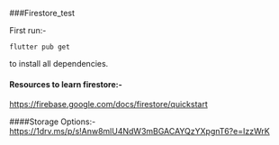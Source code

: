 ###Firestore_test   

First run:- 

    flutter pub get 
    
to install all dependencies.

#### Resources to learn firestore:- 
https://firebase.google.com/docs/firestore/quickstart  

####Storage Options:-   
<https://1drv.ms/p/s!Anw8mlU4NdW3mBGACAYQzYXpgnT6?e=IzzWrK>
